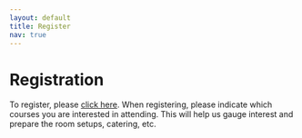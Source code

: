 ```yaml
---
layout: default
title: Register
nav: true
---
```


# Registration

To register, please
[click here](https://www.eventbrite.ca/e/westgrid-research-computing-summer-school-2018-ubc-tickets-43877045424). When
registering, please indicate which courses you are interested in attending. This will help us gauge
interest and prepare the room setups, catering, etc.
